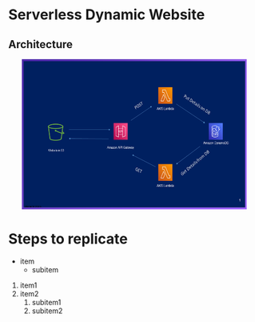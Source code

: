 # Serverless Dynamic Website

## Architecture
<p align="center">
  <img src="Slide.png" width="450" height="300" title="Architecture"> 
</p>

# Steps to replicate
* item
  * subitem

1. item1
1. item2
    1. subitem1
    2. subitem2
